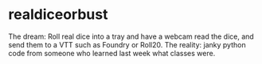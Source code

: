 # realdiceorbust
The dream: Roll real dice into a tray and have a webcam read the dice, and send them to a VTT such as Foundry or Roll20. The reality: janky python code from someone who learned last week what classes were. 
